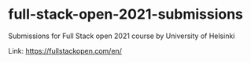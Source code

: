# full-stack-open-2021-submissions

Submissions for Full Stack open 2021 course by University of Helsinki

Link: https://fullstackopen.com/en/
